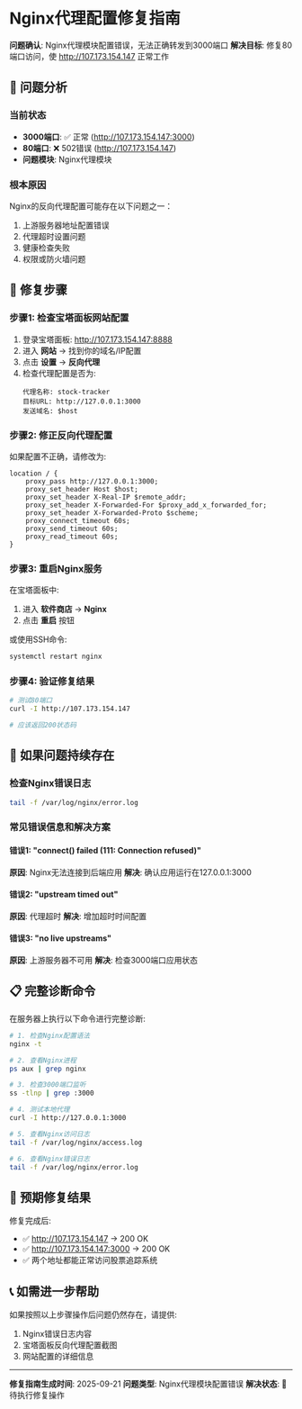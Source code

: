 # Nginx代理配置修复指南

**问题确认**: Nginx代理模块配置错误，无法正确转发到3000端口
**解决目标**: 修复80端口访问，使 http://107.173.154.147 正常工作

## 🎯 问题分析

### 当前状态
- **3000端口**: ✅ 正常 (http://107.173.154.147:3000)
- **80端口**: ❌ 502错误 (http://107.173.154.147)
- **问题模块**: Nginx代理模块

### 根本原因
Nginx的反向代理配置可能存在以下问题之一：
1. 上游服务器地址配置错误
2. 代理超时设置问题
3. 健康检查失败
4. 权限或防火墙问题

## 🔧 修复步骤

### 步骤1: 检查宝塔面板网站配置

1. 登录宝塔面板: http://107.173.154.147:8888
2. 进入 **网站** → 找到你的域名/IP配置
3. 点击 **设置** → **反向代理**
4. 检查代理配置是否为:
   ```
   代理名称: stock-tracker
   目标URL: http://127.0.0.1:3000
   发送域名: $host
   ```

### 步骤2: 修正反向代理配置

如果配置不正确，请修改为:
```nginx
location / {
    proxy_pass http://127.0.0.1:3000;
    proxy_set_header Host $host;
    proxy_set_header X-Real-IP $remote_addr;
    proxy_set_header X-Forwarded-For $proxy_add_x_forwarded_for;
    proxy_set_header X-Forwarded-Proto $scheme;
    proxy_connect_timeout 60s;
    proxy_send_timeout 60s;
    proxy_read_timeout 60s;
}
```

### 步骤3: 重启Nginx服务

在宝塔面板中:
1. 进入 **软件商店** → **Nginx**
2. 点击 **重启** 按钮

或使用SSH命令:
```bash
systemctl restart nginx
```

### 步骤4: 验证修复结果

```bash
# 测试80端口
curl -I http://107.173.154.147

# 应该返回200状态码
```

## 🚨 如果问题持续存在

### 检查Nginx错误日志
```bash
tail -f /var/log/nginx/error.log
```

### 常见错误信息和解决方案

#### 错误1: "connect() failed (111: Connection refused)"
**原因**: Nginx无法连接到后端应用
**解决**: 确认应用运行在127.0.0.1:3000

#### 错误2: "upstream timed out"
**原因**: 代理超时
**解决**: 增加超时时间配置

#### 错误3: "no live upstreams"
**原因**: 上游服务器不可用
**解决**: 检查3000端口应用状态

## 📋 完整诊断命令

在服务器上执行以下命令进行完整诊断:

```bash
# 1. 检查Nginx配置语法
nginx -t

# 2. 查看Nginx进程
ps aux | grep nginx

# 3. 检查3000端口监听
ss -tlnp | grep :3000

# 4. 测试本地代理
curl -I http://127.0.0.1:3000

# 5. 查看Nginx访问日志
tail -f /var/log/nginx/access.log

# 6. 查看Nginx错误日志
tail -f /var/log/nginx/error.log
```

## 🎯 预期修复结果

修复完成后:
- ✅ http://107.173.154.147 → 200 OK
- ✅ http://107.173.154.147:3000 → 200 OK
- ✅ 两个地址都能正常访问股票追踪系统

## 📞 如需进一步帮助

如果按照以上步骤操作后问题仍然存在，请提供:
1. Nginx错误日志内容
2. 宝塔面板反向代理配置截图
3. 网站配置的详细信息

---
**修复指南生成时间**: 2025-09-21
**问题类型**: Nginx代理模块配置错误
**解决状态**: 🔧 待执行修复操作